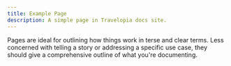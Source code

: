 ```yaml
---
title: Example Page
description: A simple page in Travelopia docs site.
---
```


Pages are ideal for outlining how things work in terse and clear terms.
Less concerned with telling a story or addressing a specific use case, they should give a comprehensive outline of what you're documenting.
